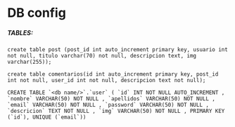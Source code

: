 # DB config
##### TABLES: 

    create table post (post_id int auto_increment primary key, usuario int not null, titulo varchar(70) not null, descripcion text, img varchar(255)); 

    create table comentarios(id int auto_increment primary key, post_id int not null, user_id int not null, descripcion text not null);

    CREATE TABLE `<db name/>`.`user` ( `id` INT NOT NULL AUTO_INCREMENT , `nombre` VARCHAR(50) NOT NULL , `apellidos` VARCHAR(50) NOT NULL , `email` VARCHAR(50) NOT NULL , `password` VARCHAR(50) NOT NULL , `descricion` TEXT NOT NULL , `img` VARCHAR(50) NOT NULL , PRIMARY KEY (`id`), UNIQUE (`email`))
